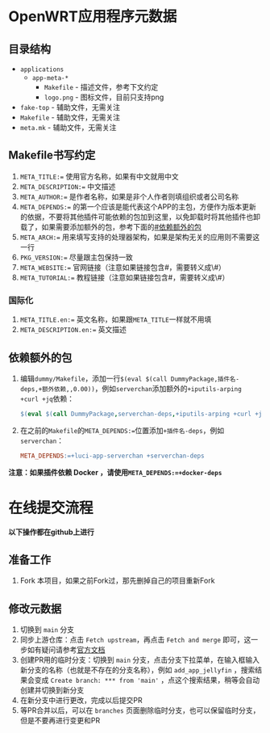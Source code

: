# OpenWRT应用程序元数据

## 目录结构

* `applications`
    * `app-meta-*`
        * `Makefile` - 描述文件，参考下文约定
        * `logo.png` - 图标文件，目前只支持png
* `fake-top` - 辅助文件，无需关注
* `Makefile` - 辅助文件，无需关注
* `meta.mk` - 辅助文件，无需关注

## Makefile书写约定

1. `META_TITLE:=` 使用官方名称，如果有中文就用中文
2. `META_DESCRIPTION:=` 中文描述
3. `META_AUTHOR:=` 是作者名称，如果是非个人作者则填组织或者公司名称
4. `META_DEPENDS:=` 的第一个应该是能代表这个APP的主包，方便作为版本更新的依据，不要将其他插件可能依赖的包加到这里，以免卸载时将其他插件也卸载了，如果需要添加额外的包，参考下面的[#依赖额外的包](#依赖额外的包)
5. `META_ARCH:=` 用来填写支持的处理器架构，如果是架构无关的应用则不需要这一行
6. `PKG_VERSION:=` 尽量跟主包保持一致
7. `META_WEBSITE:=` 官网链接（注意如果链接包含#，需要转义成\\#）
8. `META_TUTORIAL:=` 教程链接（注意如果链接包含#，需要转义成\\#）

### 国际化
1. `META_TITLE.en:=` 英文名称，如果跟`META_TITLE`一样就不用填
2. `META_DESCRIPTION.en:=` 英文描述

## 依赖额外的包
1. 编辑`dummy/Makefile`，添加一行`$(eval $(call DummyPackage,插件名-deps,+额外依赖,,0.00))`，例如`serverchan`添加额外的`+iputils-arping +curl +jq`依赖：
    ```Makefile
    $(eval $(call DummyPackage,serverchan-deps,+iputils-arping +curl +jq,,0.00))
    ```
2. 在之前的`Makefile`的`META_DEPENDS:=`位置添加`+插件名-deps`，例如`serverchan`：
    ```Makefile
    META_DEPENDS:=+luci-app-serverchan +serverchan-deps
    ```
**注意：如果插件依赖 Docker ，请使用`META_DEPENDS:=+docker-deps`**

# 在线提交流程

**以下操作都在github上进行**

## 准备工作

1. Fork 本项目，如果之前Fork过，那先删掉自己的项目重新Fork

## 修改元数据

1. 切换到 `main` 分支
2. 同步上游仓库：点击 `Fetch upstream`，再点击 `Fetch and merge` 即可，这一步如有疑问请参考[官方文档](https://docs.github.com/en/github/collaborating-with-pull-requests/working-with-forks/syncing-a-fork#syncing-a-fork-from-the-web-ui) 
3. 创建PR用的临时分支：切换到 `main` 分支，点击分支下拉菜单，在输入框输入新分支的名称（也就是不存在的分支名称），例如 `add_app_jellyfin` ，搜索结果会变成 `Create branch: *** from 'main'` ，点这个搜索结果，稍等会自动创建并切换到新分支
4. 在新分支中进行更改，完成以后提交PR
5. 等PR合并以后，可以在 `branches` 页面删除临时分支，也可以保留临时分支，但是不要再进行变更和PR
